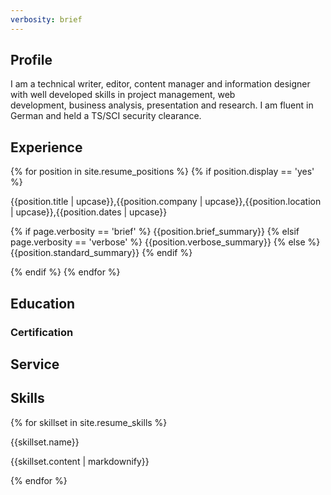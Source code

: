 ```yaml
---
verbosity: brief
---
```


## Profile

I am a technical writer, editor, content manager and information designer with well developed skills in project management, web development, business analysis, presentation and research. I am fluent in German and held a TS/SCI security clearance.

## Experience

{% for position in site.resume_positions %}
  {% if position.display == 'yes' %}
    <p>{{position.title | upcase}},{{position.company | upcase}},{{position.location | upcase}},{{position.dates | upcase}}</p>
    <p>{% if page.verbosity == 'brief' %}
           {{position.brief_summary}}
        {% elsif page.verbosity == 'verbose' %}
           {{position.verbose_summary}}
        {% else %}
           {{position.standard_summary}}
      {% endif %}
    </p>
  {% endif %}
{% endfor %}

## Education
### Certification
## Service
## Skills

{% for skillset in site.resume_skills %}
<p>{{skillset.name}}</p>
<p>{{skillset.content | markdownify}}</p>
{% endfor %}
